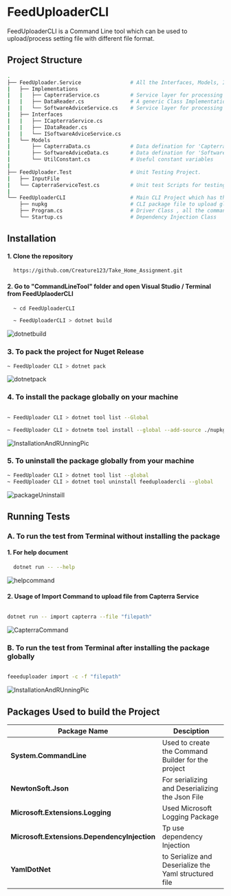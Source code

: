 
# FeedUploaderCLI


FeedUploaderCLI is a Command Line tool which can be used to upload/process setting file with different file format.




## Project Structure


``` bash
.
├── FeedUploader.Service                # All the Interfaces, Models, Implementations are here (Service Layer )
|   ├── Implementations
|   |   ├── CapterraService.cs          # Service layer for processing the file from site 'Capterra'          
|   |   ├── DataReader.cs               # A generic Class Implementation for of IDataReader interface to process data in both 'Json' & 'yaml' format
|   |   └── SoftwareAdviceService.cs    # Service layer for processing the file from site 'SoftwareAdvice'   
|   ├── Interfaces
|   |   ├── ICapterraService.cs
|   |   ├── IDataReader.cs
|   |   └── ISoftwareAdviceService.cs
|   └── Models
|       ├── CapterraData.cs             # Data defination for 'Capterra' Service Data.
|       ├── SoftwareAdviceData.cs       # Data defination for 'SoftwareAdvice' Service Data.
|       └── UtilConstant.cs             # Useful constant variables
|
├── FeedUploader.Test                   # Unit Testing Project.                  
|   ├── InputFile
|   └── CapterraServiceTest.cs          # Unit test Scripts for testing 'CapterraService' & 'DataReader' layer
|
└── FeedUploaderCLI                     # Main CLI Project which has the reference of 'FeedUploader.Service'
    ├── nupkg                           # CLI package file to upload globally as a Nuget package.
    ├── Program.cs                      # Driver Class , all the command level code are here.
    └── Startup.cs                      # Dependency Injection Class

```
## Installation

#### 1. Clone the repository
```bash
  https://github.com/Creature123/Take_Home_Assignment.git

```

#### 2. Go to "CommandLineTool" folder and open Visual Studio / Terminal from FeedUplaoderCLI

``` bash
  ~ cd FeedUploaderCLI

  ~ FeedUploaderCLI > dotnet build

```
![dotnetbuild](https://user-images.githubusercontent.com/13292898/201592005-ade5872d-7a2e-4ba3-a449-0a645d28eab4.png)

### 3. To pack the project for Nuget Release

``` bash
~ FeedUploader CLI > dotnet pack

```
![dotnetpack](https://user-images.githubusercontent.com/13292898/201592996-0336e711-18ad-4df4-a260-5b2749e54d66.png)


### 4. To install the package globally on your machine

``` bash

~ FeedUploader CLI > dotnet tool list --Global 

~ FeedUploader CLI > dotnetm tool install --global --add-source ./nupkg FeedUplaoderCLI

```
![InstallationAndRUnningPic](https://user-images.githubusercontent.com/13292898/201593079-caf62df0-08a6-420f-9439-9115a6e110a8.png)



### 5. To uninstall the package globally from your machine

``` bash
~ FeedUploader CLI > dotnet tool list --global
~ FeedUploader CLI > dotnet tool uninstall feeduploadercli --global

```
![packageUninstaill](https://user-images.githubusercontent.com/13292898/201593159-ee284472-2792-412d-9b8f-e062f916e09e.png)

    
## Running Tests

### A. To run the test from Terminal without installing the package


#### 1. For help document


```bash
  dotnet run -- --help

```
![helpcommand](https://user-images.githubusercontent.com/13292898/201593299-0e38c0a1-bab7-47d1-a379-304cfdf05d43.png)


#### 2. Usage of Import Command to upload file from Capterra Service

``` bash

dotnet run -- import capterra --file "filepath"

```
![CapterraCommand](https://user-images.githubusercontent.com/13292898/201594020-a6a180b1-e903-4a37-a8cf-3561b9f5333a.png)


### B. To run the test from Terminal after installing the package globally

``` bash

feeeduploader import -c -f "filepath"

```
![InstallationAndRUnningPic](https://user-images.githubusercontent.com/13292898/201594136-bbe6dd80-74cb-4ab3-9f33-1912915d1aed.png)


## Packages Used to build the Project

| **Package Name** | **Desciption**  |
| ------ | ------ |
| **System.CommandLine** | Used to create the Command Builder for the project |
| **NewtonSoft.Json** | For serializing and Deserializing the Json File |
| **Microsoft.Extensions.Logging** | Used Microsoft Logging Package |
| **Microsoft.Extensions.DependencyInjection** | Tp use dependency Injection |
| **YamlDotNet** | to Serialize and Deserialize the Yaml structured file |
